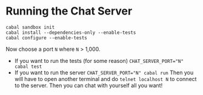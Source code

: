 # Running the Chat Server
```
cabal sandbox init
cabal install --dependencies-only --enable-tests
cabal configure --enable-tests
```
Now choose a port `N` where `N` > 1,000.
- If you want to run the tests (for some reason)
```CHAT_SERVER_PORT="N" cabal test```
- If you want to run the server
```CHAT_SERVER_PORT="N" cabal run```
Then you will have to open another terminal and do `telnet localhost N` to connect to the server.
Then you can chat with yourself all you want!
